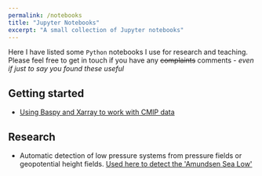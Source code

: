 ```yaml
---
permalink: /notebooks
title: "Jupyter Notebooks"
excerpt: "A small collection of Jupyter notebooks"
---
```


Here I have listed some `Python` notebooks I use for research and teaching. Please feel free to get in touch if you have any ~~complaints~~ comments - _even if just to say you found these useful_

## Getting started
* [Using Baspy and Xarray to work with CMIP data](/notebooks/xarray_examples) 

## Research
* Automatic detection of low pressure systems from pressure fields or geopotential height fields. [Used here to detect the 'Amundsen Sea Low'](/notebooks/asl_detection)

